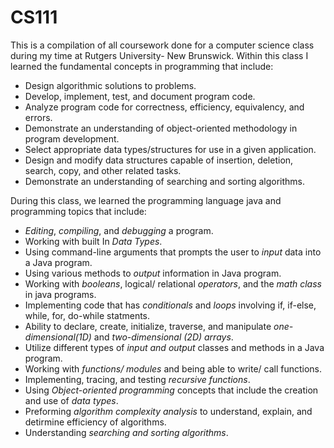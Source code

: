 # CS111

This is a compilation of all coursework done for a computer science class during my time at Rutgers University- New Brunswick. Within this class I learned the fundamental concepts in programming that include:
  - Design algorithmic solutions to problems.
  - Develop, implement, test, and document program code.
  - Analyze program code for correctness, efficiency, equivalency, and errors.
  - Demonstrate an understanding of object-oriented methodology in program development.
  - Select appropriate data types/structures for use in a given application.
  - Design and modify data structures capable of insertion, deletion, search, copy, and other related tasks.
  - Demonstrate an understanding of searching and sorting algorithms.

During this class, we learned the programming language java and programming topics that include:
  - _Editing_, _compiling_, and _debugging_ a program.
  - Working with built In _Data Types_.
  - Using command-line arguments that prompts the user to _input_ data into a Java program.
  - Using various methods to _output_ information in Java program.
  - Working with _booleans_, logical/ relational _operators_, and the _math_ _class_ in java programs.
  - Implementing code that has _conditionals_ and _loops_ involving if, if-else, while, for, do-while statments. 
  - Ability to declare, create, initialize, traverse, and manipulate _one-dimensional(1D)_ and _two-dimensional (2D)_ _arrays_.
  - Utilize different types of _input and output_ classes and methods in a Java program.
  - Working with _functions/ modules_ and being able to write/ call functions.
  - Implementing, tracing, and testing _recursive functions_.
  - Using _Object-oriented programming_ concepts that include the creation and use of _data types_. 
  - Preforming _algorithm complexity analysis_ to understand, explain, and detirmine efficiency of algorithms.
  - Understanding _searching and sorting algorithms_.
